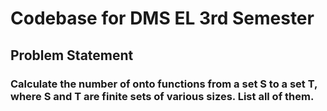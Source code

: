 # Codebase for DMS EL 3rd Semester

## Problem Statement

### Calculate the number of onto functions from a set S to a set T, where S and T are finite sets of various sizes. List all of them.
